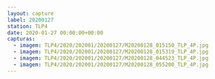 ```yaml
---
layout: capture
label: 20200127
station: TLP4
date: 2020-01-27 00:00:00+00:00
capturas:
  - imagem: TLP4/2020/202001/20200127/M20200128_015150_TLP_4P.jpg
  - imagem: TLP4/2020/202001/20200127/M20200128_015319_TLP_4P.jpg
  - imagem: TLP4/2020/202001/20200127/M20200128_044523_TLP_4P.jpg
  - imagem: TLP4/2020/202001/20200127/M20200128_055200_TLP_4P.jpg
---
```

